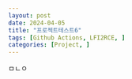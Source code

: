 ```yaml
---
layout: post
date: 2024-04-05
title: "프로젝트테스트6"
tags: [Github Actions, LFI2RCE, ]
categories: [Project, ]
---
```



ㅁㄴㅇ

